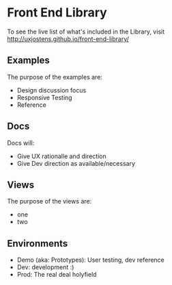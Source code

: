 Front End Library
=================
To see the live list of what's included in the Library, visit http://uxjostens.github.io/front-end-library/

Examples
-----------
The purpose of the examples are:
 - Design discussion focus
 - Responsive Testing
 - Reference

Docs
----------
Docs will:
 - Give UX rationalle and direction
 - Give Dev direction as available/necessary

Views
---------
The purpose of the views are:
 - one
 - two

Environments
-----------
 - Demo (aka: Prototypes): User testing, dev reference
 - Dev: development :)
 - Prod: The real deal holyfield

